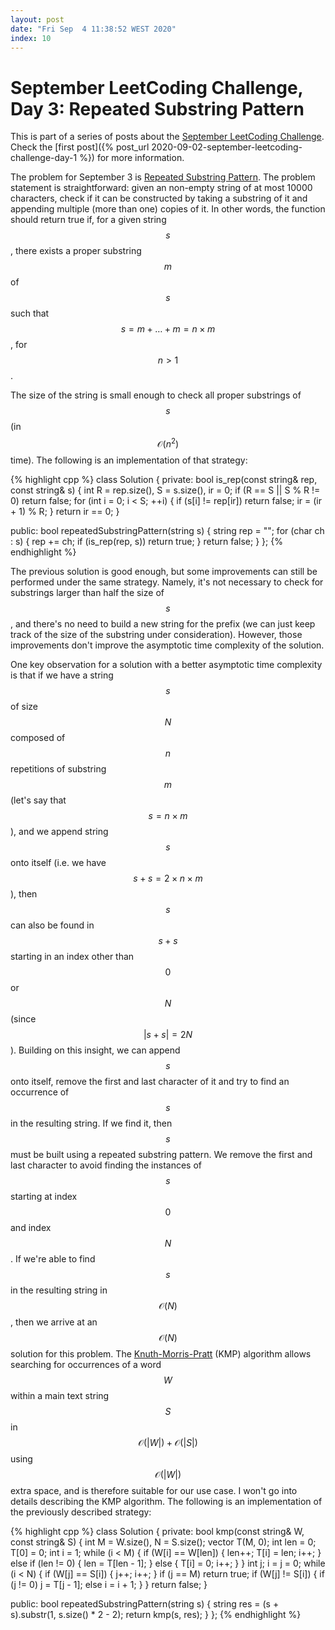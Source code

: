 ```yaml
---
layout: post
date: "Fri Sep  4 11:38:52 WEST 2020"
index: 10
---
```


# September LeetCoding Challenge, Day 3: Repeated Substring Pattern

<div class="message" markdown="1">

This is part of a series of posts about the [September LeetCoding
Challenge][september-challenge]. Check the [first post]({% post_url
2020-09-02-september-leetcoding-challenge-day-1 %}) for more information.

</div>

The problem for September 3 is [Repeated Substring Pattern][problem]. The
problem statement is straightforward: given an non-empty string of at most 10000
characters, check if it can be constructed by taking a substring of it and
appending multiple (more than one) copies of it. In other words, the function
should return true if, for a given string $$s$$, there exists a proper substring
$$m$$ of $$s$$ such that $$s = m + \dots + m = n \times m$$, for $$n > 1$$.

The size of the string is small enough to check all proper substrings of $$s$$
(in $$\mathcal{O}(n^2)$$ time). The following is an implementation of that
strategy:

{% highlight cpp %}
class Solution {
private:
  bool is_rep(const string& rep, const string& s) {
    int R = rep.size(), S = s.size(), ir = 0;
    if (R == S || S % R != 0)
      return false;
    for (int i = 0; i < S; ++i) {
      if (s[i] != rep[ir])
        return false;
      ir = (ir + 1) % R;
    }
    return ir == 0;
  }

public:
  bool repeatedSubstringPattern(string s) {
    string rep = "";
    for (char ch : s) {
      rep += ch;
      if (is_rep(rep, s))
        return true;
    }
    return false;
  }
};
{% endhighlight %}

The previous solution is good enough, but some improvements can still be
performed under the same strategy. Namely, it's not necessary to check for
substrings larger than half the size of $$s$$, and there's no need to build a
new string for the prefix (we can just keep track of the size of the substring
under consideration). However, those improvements don't improve the asymptotic
time complexity of the solution.

One key observation for a solution with a better asymptotic time complexity is
that if we have a string $$s$$ of size $$N$$ composed of $$n$$ repetitions of
substring $$m$$ (let's say that $$s = n \times m$$), and we append string $$s$$
onto itself (i.e. we have $$s + s = 2 \times n \times m$$), then $$s$$ can also
be found in $$s + s$$ starting in an index other than $$0$$ or $$N$$ (since
$$|s + s| = 2N$$). Building on this insight, we can append $$s$$ onto itself,
remove the first and last character of it and try to find an occurrence of $$s$$
in the resulting string. If we find it, then $$s$$ must be built using a
repeated substring pattern. We remove the first and last character to avoid
finding the instances of $$s$$ starting at index $$0$$ and index $$N$$. If we're
able to find $$s$$ in the resulting string in $$\mathcal{O}(N)$$, then we arrive
at an $$\mathcal{O}(N)$$ solution for this problem. The
[Knuth-Morris-Pratt][kmp] (KMP) algorithm allows searching for occurrences of a
word $$W$$ within a main text string $$S$$ in $$\mathcal{O}(|W|) +
\mathcal{O}(|S|)$$ using $$\mathcal{O}(|W|)$$ extra space, and is therefore
suitable for our use case. I won't go into details describing the KMP algorithm.
The following is an implementation of the previously described strategy:

{% highlight cpp %}
class Solution {
private:
  bool kmp(const string& W, const string& S) {
    int M = W.size(), N = S.size();
    vector<int> T(M, 0);
    int len = 0;
    T[0] = 0;
    int i = 1;
    while (i < M) {
      if (W[i] == W[len]) {
        len++;
        T[i] = len;
        i++;
      } else if (len != 0) {
        len = T[len - 1];
      } else {
        T[i] = 0;
        i++;
      }
    }
    int j;
    i = j = 0;
    while (i < N) {
      if (W[j] == S[i]) {
        j++;
        i++;
      }
      if (j == M)
        return true;
      if (W[j] != S[i]) {
        if (j != 0)
          j = T[j - 1];
        else
          i = i + 1;
      }
    }
    return false;
  }

public:
  bool repeatedSubstringPattern(string s) {
    string res = (s + s).substr(1, s.size() * 2 - 2);
    return kmp(s, res);
  }
};
{% endhighlight %}

[kmp]: https://en.wikipedia.org/wiki/Knuth%E2%80%93Morris%E2%80%93Pratt_algorithm
[problem]: https://leetcode.com/problems/repeated-substring-pattern/
[september-challenge]: https://leetcode.com/explore/challenge/card/september-leetcoding-challenge/
